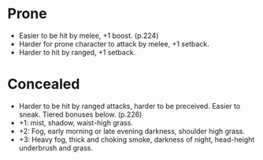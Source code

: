 # Prone
- Easier to be hit by melee, +1 boost. (p.224)
- Harder for prone character to attack by melee, +1 setback.
- Harder to hit by ranged, +1 setback.

# Concealed
- Harder to be hit by ranged attacks, harder to be preceived. Easier to sneak. Tiered bonuses below. (p.226)
- +1: mist, shadow, waist-high grass.
- +2: Fog, early morning or late evening darkness, shoulder high grass.
- +3: Heavy fog, thick and choking smoke, darkness of night, head-height underbrush and grass.